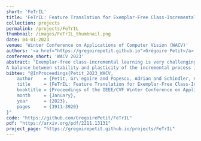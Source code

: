 ```yaml
---
short: 'FeTrIL'
title: 'FeTrIL: Feature Translation for Exemplar-Free Class-Incremental Learning'
collection: projects
permalink: /projects/FeTrIL
thumbnail: /images/FeTrIL_thumbnail.png
date: 04-01-2023
venue: 'Winter Conference on Applications of Computer Vision (WACV)'
authors: '<a href="https://gregoirepetit.github.io">Grégoire Petit</a>, <a href="https://scholar.google.com/citations?user=fjsa2GYAAAAJ">Adrian Popescu</a>, <a href="https://www.wayup.com/profile/Hugo-Schindler-788dbd9307/">Hugo Schindler</a>, <a href="https://davidpicard.github.io">David Picard</a> and <a href="https://scholar.google.fr/citations?user=IZczNpUAAAAJ">Bertrand Delezoide</a> ' 
conference_short: 'WACV 2023'
abstract: "Exemplar-free class-incremental learning is very challenging due to the negative effect of catastrophic forgetting.
A balance between stability and plasticity of the incremental process is needed in order to obtain good accuracy for past as well as new classes. Existing exemplar-free class-incremental methods focus either on successive fine tuning of the model, thus favoring plasticity, or on using a feature extractor fixed after the initial incremental state, thus favoring stability. We introduce a method which combines a fixed feature extractor and a pseudo-features generator to improve the stability-plasticity balance. The generator uses a simple yet effective geometric translation of new class features to create representations of past classes, made of pseudo-features. The translation of features only requires the storage of the centroid representations of past classes to produce their pseudo-features. Actual features of new classes and pseudo-features of past classes are fed into a linear classifier which is trained incrementally to discriminate between all classes.  The incremental process is much faster with the proposed method compared to mainstream ones which update the entire deep model. Experiments are performed with three challenging datasets, and different incremental settings. A comparison with ten existing methods shows that our method outperforms the others in most cases."
bibtex: "@InProceedings{Petit_2023_WACV,
    author    = {Petit, Gr\'egoire and Popescu, Adrian and Schindler, Hugo and Picard, David and Delezoide, Bertrand},
    title     = {FeTrIL: Feature Translation for Exemplar-Free Class-Incremental Learning},
    booktitle = {Proceedings of the IEEE/CVF Winter Conference on Applications of Computer Vision (WACV)},
    month     = {January},
    year      = {2023},
    pages     = {3911-3920}
}"
code: "https://github.com/GregoirePetit/FeTrIL"
pdf: "https://arxiv.org/pdf/2211.13131"
project_page: "https://gregoirepetit.github.io/projects/FeTrIL"
---
```


